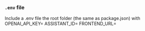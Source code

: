 ### `.env` file
Include a .env file the root folder (the same as package.json) with 
OPENAI_API_KEY=
ASSISTANT_ID=
FRONTEND_URL=